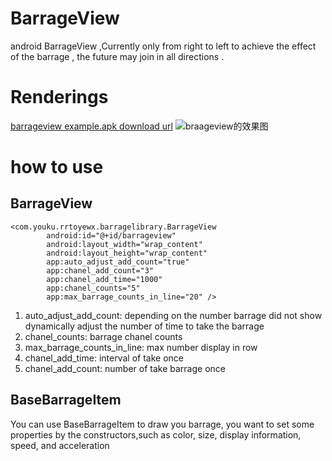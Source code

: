 # BarrageView
android BarrageView ,Currently only from right to left to achieve the effect of the barrage , the future may join in all directions .

# Renderings
[barrageview example.apk download url](http://fir.im/ywlh)
![braageview的效果图](http://img.blog.csdn.net/20160725163754986)


# how to use
## BarrageView
```
<com.youku.rrtoyewx.barragelibrary.BarrageView
        android:id="@+id/barrageview"
        android:layout_width="wrap_content"
        android:layout_height="wrap_content"
        app:auto_adjust_add_count="true"
        app:chanel_add_count="3"
        app:chanel_add_time="1000"
        app:chanel_counts="5"
        app:max_barrage_counts_in_line="20" />
```


1. auto_adjust_add_count: depending on the number barrage did not show dynamically adjust the number of time to take the barrage
2. chanel_counts: barrage chanel counts
3. max_barrage_counts_in_line: max number display in row
4. chanel_add_time: interval of take once
5. chanel_add_count: number of take barrage once

## BaseBarrageItem 
You can use BaseBarrageItem to draw you barrage, you want to set some properties by the constructors,such as color, size, display information, speed, and acceleration

